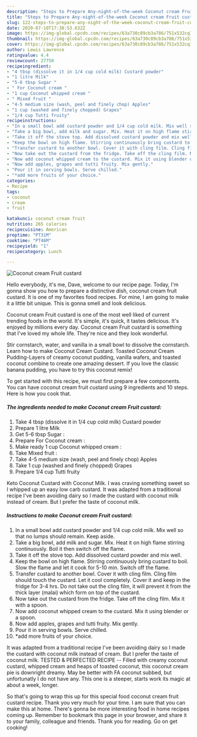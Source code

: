 ```yaml
---
description: "Steps to Prepare Any-night-of-the-week Coconut cream Fruit custard"
title: "Steps to Prepare Any-night-of-the-week Coconut cream Fruit custard"
slug: 122-steps-to-prepare-any-night-of-the-week-coconut-cream-fruit-custard
date: 2020-07-10T17:38:53.632Z
image: https://img-global.cpcdn.com/recipes/63a730c89cb3a786/751x532cq70/coconut-cream-fruit-custard-recipe-main-photo.jpg
thumbnail: https://img-global.cpcdn.com/recipes/63a730c89cb3a786/751x532cq70/coconut-cream-fruit-custard-recipe-main-photo.jpg
cover: https://img-global.cpcdn.com/recipes/63a730c89cb3a786/751x532cq70/coconut-cream-fruit-custard-recipe-main-photo.jpg
author: Lewis Lawrence
ratingvalue: 4.4
reviewcount: 27750
recipeingredient:
- "4 tbsp (dissolve it in 1/4 cup cold milk) Custard powder"
- "1 litre Milk"
- "5-6 tbsp Sugar "
- " For Coconut cream "
- "1 cup Coconut whipped cream "
- " Mixed fruit "
- "4-5 medium size (wash, peel and finely chop) Apples"
- "1 cup (washed and finely chopped) Grapes"
- "1/4 cup Tutti fruity"
recipeinstructions:
- "In a small bowl add custard powder and 1/4 cup cold milk. Mix well so that no lumps should remain. Keep aside."
- "Take a big bowl, add milk and sugar. Mix. Heat it on high flame stirring continuously. Boil it then switch off the flame."
- "Take it off the stove top. Add dissolved custard powder and mix well."
- "Keep the bowl on high flame. Stirring continuously bring custard to boil. Slow the flame and let it cook for 5-10 min. Switch off the flame."
- "Transfer custard to another bowl. Cover it with cling film. Cling film should touch the custard. Let it cool completely. Cover it and keep in the fridge for 3-4 hrs. Do not take out the cling film, it will prevent it from the thick layer (malai) which form on top of the custard."
- "Now take out the custard from the fridge. Take off the cling film. Mix it with a spoon."
- "Now add coconut whipped cream to the custard. Mix it using blender or a spoon."
- "Now add apples, grapes and tutti fruity. Mix gently."
- "Pour it in serving bowls. Serve chilled."
- "*add more fruits of your choice."
categories:
- Recipe
tags:
- coconut
- cream
- fruit

katakunci: coconut cream fruit 
nutrition: 265 calories
recipecuisine: American
preptime: "PT31M"
cooktime: "PT46M"
recipeyield: "1"
recipecategory: Lunch

---
```



![Coconut cream Fruit custard](https://img-global.cpcdn.com/recipes/63a730c89cb3a786/751x532cq70/coconut-cream-fruit-custard-recipe-main-photo.jpg)

Hello everybody, it's me, Dave, welcome to our recipe page. Today, I'm gonna show you how to prepare a distinctive dish, coconut cream fruit custard. It is one of my favorites food recipes. For mine, I am going to make it a little bit unique. This is gonna smell and look delicious.

Coconut cream Fruit custard is one of the most well liked of current trending foods in the world. It's simple, it's quick, it tastes delicious. It's enjoyed by millions every day. Coconut cream Fruit custard is something that I've loved my whole life. They're nice and they look wonderful.

Stir cornstarch, water, and vanilla in a small bowl to dissolve the cornstarch. Learn how to make Coconut Cream Custard. Toasted Coconut Cream Pudding-Layers of creamy coconut pudding, vanilla wafers, and toasted coconut combine to create one amazing dessert. If you love the classic banana pudding, you have to try this coconut remix!


To get started with this recipe, we must first prepare a few components. You can have coconut cream fruit custard using 9 ingredients and 10 steps. Here is how you cook that.

<!--inarticleads1-->

##### The ingredients needed to make Coconut cream Fruit custard:

1. Take 4 tbsp (dissolve it in 1/4 cup cold milk) Custard powder
1. Prepare 1 litre Milk
1. Get 5-6 tbsp Sugar :
1. Prepare  For Coconut cream :
1. Make ready 1 cup Coconut whipped cream :
1. Take  Mixed fruit :
1. Take 4-5 medium size (wash, peel and finely chop) Apples
1. Take 1 cup (washed and finely chopped) Grapes
1. Prepare 1/4 cup Tutti fruity


Keto Coconut Custard with Coconut Milk. I was craving something sweet so I whipped up an easy low carb custard. It was adapted from a traditional recipe I&#39;ve been avoiding dairy so I made the custard with coconut milk instead of cream. But I prefer the taste of coconut milk. 

<!--inarticleads2-->

##### Instructions to make Coconut cream Fruit custard:

1. In a small bowl add custard powder and 1/4 cup cold milk. Mix well so that no lumps should remain. Keep aside.
1. Take a big bowl, add milk and sugar. Mix. Heat it on high flame stirring continuously. Boil it then switch off the flame.
1. Take it off the stove top. Add dissolved custard powder and mix well.
1. Keep the bowl on high flame. Stirring continuously bring custard to boil. Slow the flame and let it cook for 5-10 min. Switch off the flame.
1. Transfer custard to another bowl. Cover it with cling film. Cling film should touch the custard. Let it cool completely. Cover it and keep in the fridge for 3-4 hrs. Do not take out the cling film, it will prevent it from the thick layer (malai) which form on top of the custard.
1. Now take out the custard from the fridge. Take off the cling film. Mix it with a spoon.
1. Now add coconut whipped cream to the custard. Mix it using blender or a spoon.
1. Now add apples, grapes and tutti fruity. Mix gently.
1. Pour it in serving bowls. Serve chilled.
1. *add more fruits of your choice.


It was adapted from a traditional recipe I&#39;ve been avoiding dairy so I made the custard with coconut milk instead of cream. But I prefer the taste of coconut milk. TESTED &amp; PERFECTED RECIPE -- Filled with creamy coconut custard, whipped cream and heaps of toasted coconut, this coconut cream pie is downright dreamy. May be better with FA coconut subbed, but unfortunatly I do not have any. This one is a steeper, starts work its magic at about a week, longer. 

So that's going to wrap this up for this special food coconut cream fruit custard recipe. Thank you very much for your time. I am sure that you can make this at home. There's gonna be more interesting food in home recipes coming up. Remember to bookmark this page in your browser, and share it to your family, colleague and friends. Thank you for reading. Go on get cooking!
